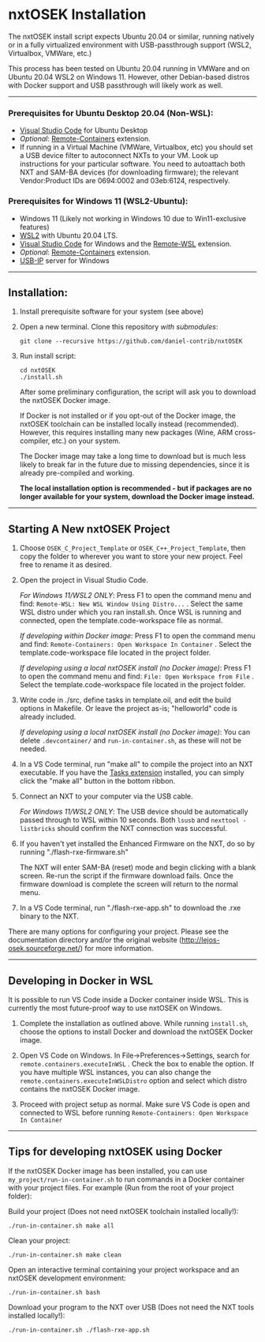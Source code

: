 # **nxtOSEK Installation**

The nxtOSEK install script expects Ubuntu 20.04 or similar, running natively or in a fully virtualized environment with USB-passthrough support (WSL2, Virtualbox, VMWare, etc.)

This process has been tested on Ubuntu 20.04 running in VMWare and on Ubuntu 20.04 WSL2 on Windows 11. However, other Debian-based distros with Docker support and USB passthrough will likely work as well.

---

### Prerequisites for Ubuntu Desktop 20.04 (Non-WSL):

- [Visual Studio Code](https://linuxize.com/post/how-to-install-visual-studio-code-on-ubuntu-20-04/) for Ubuntu Desktop
- *Optional*: [Remote-Containers](https://marketplace.visualstudio.com/items?itemName=ms-vscode-remote.remote-containers) extension.
- If running in a Virtual Machine (VMWare, Virtualbox, etc) you should set a USB device filter to autoconnect NXTs to your VM. Look up instructions for your particular software.
You need to autoattach both NXT and SAM-BA devices (for downloading firmware); the relevant Vendor:Product IDs are 0694:0002 and 03eb:6124, respectively.

### Prerequisites for Windows 11 (WSL2-Ubuntu):

- Windows 11 (Likely not working in Windows 10 due to Win11-exclusive features)
- [WSL2](https://ubuntu.com/tutorials/install-ubuntu-on-wsl2-on-windows-11-with-gui-support) with Ubuntu 20.04 LTS.
- [Visual Studio Code](https://code.visualstudio.com/download) for Windows and the [Remote-WSL](https://marketplace.visualstudio.com/items?itemName=ms-vscode-remote.remote-wsl) extension.
- *Optional*: [Remote-Containers](https://marketplace.visualstudio.com/items?itemName=ms-vscode-remote.remote-containers) extension.
- [USB-IP](https://github.com/dorssel/usbipd-win/releases/) server  for Windows

---

## Installation:

1. Install prerequisite software for your system (see above)

2. Open a new terminal. Clone this repository *with submodules*:
   
    ```
    git clone --recursive https://github.com/daniel-contrib/nxtOSEK
    ```

3. Run install script:
    ```
    cd nxtOSEK
    ./install.sh
    ```
    After some preliminary configuration, the script will ask you to download the nxtOSEK Docker image.

    If Docker is not installed or if you opt-out of the Docker image, the nxtOSEK toolchain can be installed locally instead (recommended). However, this requires installing many new packages (Wine, ARM cross-compiler, etc.) on your system.

    The Docker image may take a long time to download but is much less likely to break far in the future due to missing dependencies, since it is already pre-compiled and working.

    **The local installation option is recommended - but if packages are no longer available for your system, download the Docker image instead.**


---

## Starting A New nxtOSEK Project


1. Choose `OSEK_C_Project_Template` or `OSEK_C++_Project_Template`, then copy the folder to wherever you want to store your new project. Feel free to rename it as desired.


2. Open the project in Visual Studio Code.
   
    *For Windows 11/WSL2 ONLY*: Press F1 to open the command menu and find: `Remote-WSL: New WSL Window Using Distro...` . Select the same WSL distro under which you ran install.sh. Once WSL is running and connected, open the template.code-workspace file as normal.

    *If developing within Docker image*: Press F1 to open the command menu and find: `Remote-Containers: Open Workspace In Container` .	Select the template.code-workspace file located in the project folder.

    *If developing using a local nxtOSEK install (no Docker image)*: Press F1 to open the command menu and find: `File: Open Workspace from File` .	Select the template.code-workspace file located in the project folder.


3. Write code in ./src, define tasks in template.oil, and edit the build options in Makefile. Or leave the project as-is; "helloworld" code is already included.

    *If developing using a local nxtOSEK install (no Docker image)*: You can delete `.devcontainer/` and `run-in-container.sh`, as these will not be needed.

4. In a VS Code terminal, run "make all" to compile the project into an NXT executable. If you have the [Tasks extension](https://marketplace.visualstudio.com/items?itemName=actboy168.tasks)  installed, you can simply click the "make all" button in the bottom ribbon.

5. Connect an NXT to your computer via the USB cable.

    *For Windows 11/WSL2 ONLY*: 
	The USB device should be automatically passed through to WSL within 10 seconds. Both `lsusb` and `nexttool -listbricks` should confirm the NXT connection was successful.

6. If you haven't yet installed the Enhanced Firmware on the NXT, do so by running "./flash-rxe-firmware.sh"

	The NXT will enter SAM-BA (reset) mode and begin clicking with a blank screen.
	Re-run the script if the firmware download fails.
	Once the firmware download is complete the screen will return to the normal menu.

7. In a VS Code terminal, run "./flash-rxe-app.sh" to download the .rxe binary to the NXT.


There are many options for configuring your project. Please see the documentation directory and/or the original website (http://lejos-osek.sourceforge.net/) for more information.


---

## Developing in Docker in WSL

It is possible to run VS Code inside a Docker container inside WSL. This is currently the most future-proof way to use nxtOSEK on Windows.

1. Complete the installation as outlined above. While running `install.sh`, choose the options to install Docker and download the nxtOSEK Docker image.

2. Open VS Code on Windows. In File->Preferences->Settings, search for `remote.containers.executeInWSL` . Check the box to enable the option.
   If you have multiple WSL instances, you can also change the `remote.containers.executeInWSLDistro` option and select which distro contains the nxtOSEK Docker image.

3. Proceed with project setup as normal. Make sure VS Code is open and connected to WSL before running `Remote-Containers: Open Workspace In Container`

---

## Tips for developing nxtOSEK using Docker

If the nxtOSEK Docker image has been installed, you can use `my_project/run-in-container.sh` to run commands in a Docker container with your project files. For example (Run from the root of your project folder):

Build your project (Does not need nxtOSEK toolchain installed locally!):

`./run-in-container.sh make all`

Clean your project:

`./run-in-container.sh make clean`

Open an interactive terminal containing your project workspace and an nxtOSEK development environment:

`./run-in-container.sh bash`

Download your program to the NXT over USB (Does not need the NXT tools installed locally!):

`./run-in-container.sh ./flash-rxe-app.sh`

